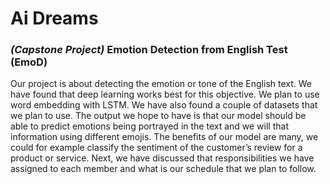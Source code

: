 # Ai Dreams

### *(Capstone Project)* Emotion Detection from English Test (EmoD)

Our project is about detecting the emotion or tone of the English text. We have found that deep learning works best for this objective. We plan to use word embedding with LSTM. We have also found a couple of datasets that we plan to use. The output we hope to have is that our model should be able to predict emotions being portrayed in the text and we will that information using different emojis. The benefits of our model are many, we could for example classify the sentiment of the customer’s review for a product or service. Next, we have discussed that responsibilities we have assigned to each member and what is our schedule that we plan to follow.
